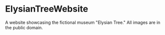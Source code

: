 # ElysianTreeWebsite
A website showcasing the fictional museum "Elysian Tree." All images are in the public domain.
